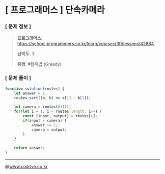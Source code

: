 # [ 프로그래머스 ] 단속카메라

### [ 문제 정보 ]
> **프로그래머스**: https://school.programmers.co.kr/learn/courses/30/lessons/42884
> 
> **난이도**: 3
>
> **유형**: #탐욕법 (Greedy)


### [ 문제 풀이 ]
```JavaScript
function solution(routes) {
    let answer = 1;
    routes.sort((a, b) => a[1] - b[1]);
    
    let camera = routes[0][1];
    for(let i = 1; i < routes.length; i++) {
        const [input, output] = routes[i];
        if(input > camera) {
            answer += 1;
            camera = output;
        }
    }
    
    return answer;
}
```


---
@www.codrive.co.kr